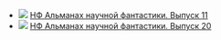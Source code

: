 * ![](/books/sf/Дмитрий%20Александрович%20Биленкин/НФ%20Альманах%20научной%20фантастики.%20Выпуск%2011.jpg) [НФ Альманах научной фантастики. Выпуск 11](/books/sf/Дмитрий%20Александрович%20Биленкин/НФ%20Альманах%20научной%20фантастики.%20Выпуск%2011)
* ![](/books/sf/Дмитрий%20Александрович%20Биленкин/НФ%20Альманах%20научной%20фантастики.%20Выпуск%2020.jpg) [НФ Альманах научной фантастики. Выпуск 20](/books/sf/Дмитрий%20Александрович%20Биленкин/НФ%20Альманах%20научной%20фантастики.%20Выпуск%2020)